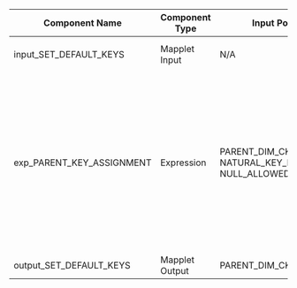 | Component Name           | Component Type   | Input Ports                  | Output Ports                 | Expressions/Logic                                                                                          | Dependencies/Connections                       | Additional Properties                |
|--------------------------|------------------|------------------------------|------------------------------|-----------------------------------------------------------------------------------------------------------|------------------------------------------------|--------------------------------------|
| input_SET_DEFAULT_KEYS   | Mapplet Input    | N/A                          | PARENT_DIM_CK, NATURAL_KEY_NULL_IND, NULL_ALLOWED_IND | N/A                                                                                                       | N/A                                            | Optional: true                       |
| exp_PARENT_KEY_ASSIGNMENT| Expression       | PARENT_DIM_CK, NATURAL_KEY_NULL_IND, NULL_ALLOWED_IND | PARENT_DIM_CK              | v_NATURAL_KEY_NULL_IND: IIF(UPPER(NATURAL_KEY_NULL_IND) = 'Y' OR UPPER(NATURAL_KEY_NULL_IND) = 'N', UPPER(NATURAL_KEY_NULL_IND), ABORT(...)); v_NULL_ALLOWED_IND: IIF(UPPER(NULL_ALLOWED_IND) = 'Y' OR UPPER(NULL_ALLOWED_IND) = 'N', UPPER(NULL_ALLOWED_IND), ABORT(...)); PARENT_DIM_CK: IIF(NOT ISNULL(PARENT_DIM_KEY), PARENT_DIM_KEY, IIF(v_NATURAL_KEY_NULL_IND = 'N', -3, IIF(NULL_ALLOWED_IND = 'Y', -1, -2))) | input_SET_DEFAULT_KEYS -> exp_PARENT_KEY_ASSIGNMENT | Tracing Level: Normal; Optional: true            |
| output_SET_DEFAULT_KEYS  | Mapplet Output   | PARENT_DIM_CK                | N/A                          | N/A                                                                                                       | exp_PARENT_KEY_ASSIGNMENT -> output_SET_DEFAULT_KEYS | Optional: true                       |
